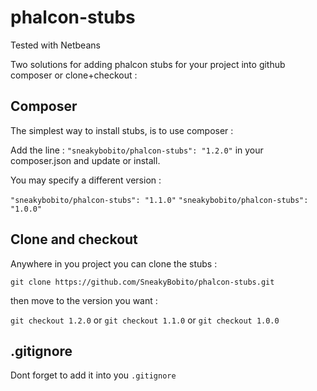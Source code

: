 phalcon-stubs
=============

Tested with Netbeans


Two solutions for adding phalcon stubs for your project into github composer or clone+checkout :

Composer 
-----------

The simplest way to install stubs, is to use composer :

Add the line : ```"sneakybobito/phalcon-stubs": "1.2.0"``` in your composer.json and update or install.

You may specify a different version :

```"sneakybobito/phalcon-stubs": "1.1.0"```  ```"sneakybobito/phalcon-stubs": "1.0.0"```




Clone and checkout
-----------

Anywhere in you project you can clone the stubs :

```git clone https://github.com/SneakyBobito/phalcon-stubs.git```

then move to the version you want : 

```git checkout 1.2.0``` or ```git checkout 1.1.0``` or ```git checkout 1.0.0```





.gitignore
-----


Dont forget to add it into you ```.gitignore```
